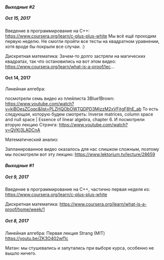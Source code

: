 #### *Выходные #2*

##### Oct 15, 2017

Введение в программирование на С++:
https://www.coursera.org/learn/c-plus-plus-white
Мы всё ещё проходим первую неделю. Не смогли пройти все тесты на квадратном уравнении, хотя вроде бы покрыли все случаи. :) 

Дискретная математика: 
Зачем-то долго застряли на магических квадратах, так что остановились на вот этом видео: 
https://www.coursera.org/learn/what-is-a-proof/lec... 

#### Oct 14, 2017 

Линейная алгебра: 

посмотрели семь видео из плейлиста 3Blue1Brown: https://www.youtube.com/watch?v=kjBOesZCoqc&list=PLZHQObOWTQDPD3MizzM2xVFitgF8hE_ab 
То есть _следующая_, которую будем смотреть: Inverse matrices, column space and null space | Essence of linear algebra, chapter 6.
И посмотрели вторую лекцию Стрэнга: https://www.youtube.com/watch?v=QVKj3LADCnA 

Математический анализ: 

Запланированное видео оказалось для нас слишком сложным, поэтому мы посмотрели вот эту лекцию: https://www.lektorium.tv/lecture/28659 

#### *Выходные #1*

##### Oct 9, 2017

Введение в программирование на С++, частично первая неделя из: https://www.coursera.org/learn/c-plus-plus-white

Дискретная математика: https://www.coursera.org/learn/what-is-a-proof/home/week/1

##### Oct 8, 2017

Линейная алгебра: Первая лекция Strang (MIT) https://youtu.be/ZK3O402wf1c

Матан: мы стушевались и запутались при выборе курса, особенно не вышло ничего.
